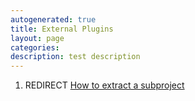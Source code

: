 ```yaml
---
autogenerated: true
title: External Plugins
layout: page
categories: 
description: test description
---
```


1.  REDIRECT [How to extract a subproject](How_to_extract_a_subproject)
